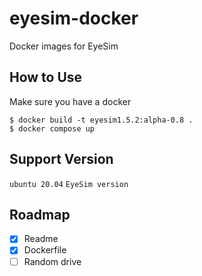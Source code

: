 # eyesim-docker
Docker images for EyeSim 

## How to Use
Make sure you have a docker  
```
$ docker build -t eyesim1.5.2:alpha-0.8 . 
$ docker compose up
```

## Support Version
```ubuntu 20.04``` ```EyeSim version```

## Roadmap
- [x] Readme
- [x] Dockerfile
- [ ] Random drive
